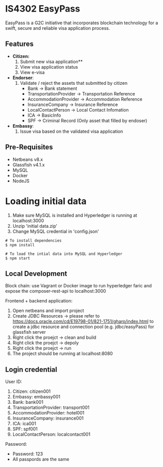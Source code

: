 # IS4302 EasyPass 

EasyPass is a G2C initiative that incorporates blockchain technology for a swift, secure and reliable visa application process.

## Features
- **Citizen:** 
    1. Submit new visa application**
    2. View visa application status
    3. View e-visa
- **Endorser**: 
    1. Validate / reject the assets that submitted by citizen
        - Bank -> Bank statement
        - TransportationProvider -> Transportation Reference
        - AccommodationProvider -> Accommodation Reference 
        - InsuranceCompany -> Insurance Reference
        - LocalContactPerson -> Local Contact Infomation
        - ICA -> BasicInfo
        - SPF -> Criminal Record (Only asset that filled by endoser)
- **Embassy**: 
    1. Issue visa based on the validated visa application

## Pre-Requisites
* Netbeans v8.x 
* Glassfish v4.1.x 
* MySQL 
* Docker
* NodeJS 

# Loading initial data
1. Make sure MySQL is installed and Hyperledger is running at localhost:3000
2. Unzip 'initial data.zip'
3. Change MySQL credential in 'config.json'
```shell
# To install dependencies 
$ npm install

# To load the intial data into MySQL and Hyperledger
$ npm start
```


## Local Development

Block chain: use Vagrant or Docker image to run hyperledger faric and expose the composer-rest-api to localhost:3000

Frontend + backend application: 
1. Open netbeans and import project 
2. Create JDBC Resources -> please refer to https://docs.oracle.com/cd/E19798-01/821-1751/gharo/index.html to create a jdbc resource and connection pool (e.g. jdbc/easyPass) for glassfish server
2. Right click the proejct -> clean and build
3. Right click the proejct -> depoly 
4. Right click the proejct -> run 
5. The project should be running at localhost:8080

## Login credential 
User ID: 
1. Citizen: citizen001
2. Embassy: embassy001
3. Bank: bank001
4. TransportationProvider: transport001
5. AccommodationProvider: hotel001
6. InsuranceCompany: insurance001
7. ICA: ica001
8. SPF: spf001
9. LocalContactPerson: localcontact001

Password:
* Password: 123
* All passpords are the same